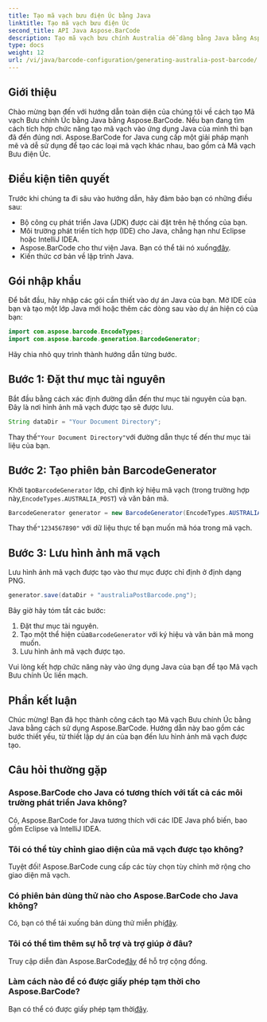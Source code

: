 ```yaml
---
title: Tạo mã vạch bưu điện Úc bằng Java
linktitle: Tạo mã vạch bưu điện Úc
second_title: API Java Aspose.BarCode
description: Tạo mã vạch bưu chính Australia dễ dàng bằng Java bằng Aspose.BarCode. Hãy làm theo hướng dẫn từng bước của chúng tôi để tích hợp liền mạch.
type: docs
weight: 12
url: /vi/java/barcode-configuration/generating-australia-post-barcode/
---
```


## Giới thiệu

Chào mừng bạn đến với hướng dẫn toàn diện của chúng tôi về cách tạo Mã vạch Bưu chính Úc bằng Java bằng Aspose.BarCode. Nếu bạn đang tìm cách tích hợp chức năng tạo mã vạch vào ứng dụng Java của mình thì bạn đã đến đúng nơi. Aspose.BarCode for Java cung cấp một giải pháp mạnh mẽ và dễ sử dụng để tạo các loại mã vạch khác nhau, bao gồm cả Mã vạch Bưu điện Úc.

## Điều kiện tiên quyết

Trước khi chúng ta đi sâu vào hướng dẫn, hãy đảm bảo bạn có những điều sau:

- Bộ công cụ phát triển Java (JDK) được cài đặt trên hệ thống của bạn.
- Môi trường phát triển tích hợp (IDE) cho Java, chẳng hạn như Eclipse hoặc IntelliJ IDEA.
-  Aspose.BarCode cho thư viện Java. Bạn có thể tải nó xuống[đây](https://releases.aspose.com/barcode/java/).
- Kiến thức cơ bản về lập trình Java.

## Gói nhập khẩu

Để bắt đầu, hãy nhập các gói cần thiết vào dự án Java của bạn. Mở IDE của bạn và tạo một lớp Java mới hoặc thêm các dòng sau vào dự án hiện có của bạn:

```java
import com.aspose.barcode.EncodeTypes;
import com.aspose.barcode.generation.BarcodeGenerator;
```

Hãy chia nhỏ quy trình thành hướng dẫn từng bước.

## Bước 1: Đặt thư mục tài nguyên

Bắt đầu bằng cách xác định đường dẫn đến thư mục tài nguyên của bạn. Đây là nơi hình ảnh mã vạch được tạo sẽ được lưu.

```java
String dataDir = "Your Document Directory";
```

 Thay thế`"Your Document Directory"`với đường dẫn thực tế đến thư mục tài liệu của bạn.

## Bước 2: Tạo phiên bản BarcodeGenerator

 Khởi tạo`BarcodeGenerator` lớp, chỉ định ký hiệu mã vạch (trong trường hợp này,`EncodeTypes.AUSTRALIA_POST`) và văn bản mã.

```java
BarcodeGenerator generator = new BarcodeGenerator(EncodeTypes.AUSTRALIA_POST, "1234567890");
```

 Thay thế`"1234567890"` với dữ liệu thực tế bạn muốn mã hóa trong mã vạch.

## Bước 3: Lưu hình ảnh mã vạch

Lưu hình ảnh mã vạch được tạo vào thư mục được chỉ định ở định dạng PNG.

```java
generator.save(dataDir + "australiaPostBarcode.png");
```

Bây giờ hãy tóm tắt các bước:

1. Đặt thư mục tài nguyên.
2.  Tạo một thể hiện của`BarcodeGenerator` với ký hiệu và văn bản mã mong muốn.
3. Lưu hình ảnh mã vạch được tạo.

Vui lòng kết hợp chức năng này vào ứng dụng Java của bạn để tạo Mã vạch Bưu chính Úc liền mạch.

## Phần kết luận

Chúc mừng! Bạn đã học thành công cách tạo Mã vạch Bưu chính Úc bằng Java bằng cách sử dụng Aspose.BarCode. Hướng dẫn này bao gồm các bước thiết yếu, từ thiết lập dự án của bạn đến lưu hình ảnh mã vạch được tạo.

## Câu hỏi thường gặp

### Aspose.BarCode cho Java có tương thích với tất cả các môi trường phát triển Java không?
Có, Aspose.BarCode for Java tương thích với các IDE Java phổ biến, bao gồm Eclipse và IntelliJ IDEA.

### Tôi có thể tùy chỉnh giao diện của mã vạch được tạo không?
Tuyệt đối! Aspose.BarCode cung cấp các tùy chọn tùy chỉnh mở rộng cho giao diện mã vạch.

### Có phiên bản dùng thử nào cho Aspose.BarCode cho Java không?
 Có, bạn có thể tải xuống bản dùng thử miễn phí[đây](https://releases.aspose.com/).

### Tôi có thể tìm thêm sự hỗ trợ và trợ giúp ở đâu?
 Truy cập diễn đàn Aspose.BarCode[đây](https://forum.aspose.com/c/barcode/13) để hỗ trợ cộng đồng.

### Làm cách nào để có được giấy phép tạm thời cho Aspose.BarCode?
 Bạn có thể có được giấy phép tạm thời[đây](https://purchase.aspose.com/temporary-license/).